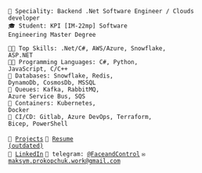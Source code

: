 <code>👷 Speciality: Backend .Net Software Engineer / Clouds developer</code><br>
<code>🎓 Student: KPI [IM-22mp] Software Engineering Master Degree</code><br>

<code>💪🏻 Top Skills: .Net/C#, AWS/Azure, Snowflake, ASP.NET</code><br>
<code>🧑‍💻 Programming Languages: C#, Python, JavaScript, C/C++</code><br>
<code>💾 Databases: Snowflake, Redis, DynamoDb, CosmosDb, MSSQL</code><br>
<code>🌉 Queues: Kafka, RabbitMQ, Azure Service Bus, SQS</code><br>
<code>🐳 Containers: Kubernetes, Docker</code><br>
<code>🦾 CI/CD: Gitlab, Azure DevOps, Terraform, Bicep, PowerShell</code><br>

<code>💼 [Projects](PROJECTS.md)</code>
<code>📃 [Resume (outdated)](https://www.canva.com/design/DAFN7OHiAt4/aQAgXDyUclXuUSOxU4-bRw/view?utm_content=DAFN7OHiAt4&utm_campaign=designshare&utm_medium=link&utm_source=viewer)</code><br>
<code>🔗 [LinkedIn](https://www.linkedin.com/in/maksym-prokopchuk-ba958a211/)</code>
<code>💭 telegram: [@FaceandControl](https://telegram.me/FaceandControl)</code>
<code>✉️ [maksym.prokopchuk.work@gmail.com](mailto:maksym.prokopchuk.work@gmail.com)</code>
